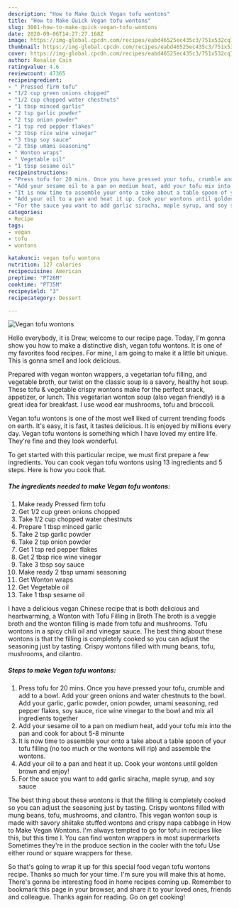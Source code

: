 ```yaml
---
description: "How to Make Quick Vegan tofu wontons"
title: "How to Make Quick Vegan tofu wontons"
slug: 3001-how-to-make-quick-vegan-tofu-wontons
date: 2020-09-06T14:27:27.168Z
image: https://img-global.cpcdn.com/recipes/eabd46525ec435c3/751x532cq70/vegan-tofu-wontons-recipe-main-photo.jpg
thumbnail: https://img-global.cpcdn.com/recipes/eabd46525ec435c3/751x532cq70/vegan-tofu-wontons-recipe-main-photo.jpg
cover: https://img-global.cpcdn.com/recipes/eabd46525ec435c3/751x532cq70/vegan-tofu-wontons-recipe-main-photo.jpg
author: Rosalie Cain
ratingvalue: 4.6
reviewcount: 47365
recipeingredient:
- " Pressed firm tofu"
- "1/2 cup green onions chopped"
- "1/2 cup chopped water chestnuts"
- "1 tbsp minced garlic"
- "2 tsp garlic powder"
- "2 tsp onion powder"
- "1 tsp red pepper flakes"
- "2 tbsp rice wine vinegar"
- "3 tbsp soy sauce"
- "2 tbsp umami seasoning"
- " Wonton wraps"
- " Vegetable oil"
- "1 tbsp sesame oil"
recipeinstructions:
- "Press tofu for 20 mins. Once you have pressed your tofu, crumble and add to a bowl. Add your green onions and water chestnuts to the bowl. Add your garlic, garlic powder, onion powder, umami seasoning, red pepper flakes, soy sauce, rice wine vinegar to the bowl and mix all ingredients together"
- "Add your sesame oil to a pan on medium heat, add your tofu mix into the pan and cook for about 5-8 minunte"
- "It is now time to assemble your onto a take about a table spoon of your tofu filling (no too much or the wontons will rip) and assemble the wontons."
- "Add your oil to a pan and heat it up. Cook your wontons until golden brown and enjoy!"
- "For the sauce you want to add garlic siracha, maple syrup, and soy sauce"
categories:
- Recipe
tags:
- vegan
- tofu
- wontons

katakunci: vegan tofu wontons 
nutrition: 127 calories
recipecuisine: American
preptime: "PT26M"
cooktime: "PT35M"
recipeyield: "3"
recipecategory: Dessert

---
```



![Vegan tofu wontons](https://img-global.cpcdn.com/recipes/eabd46525ec435c3/751x532cq70/vegan-tofu-wontons-recipe-main-photo.jpg)

Hello everybody, it is Drew, welcome to our recipe page. Today, I'm gonna show you how to make a distinctive dish, vegan tofu wontons. It is one of my favorites food recipes. For mine, I am going to make it a little bit unique. This is gonna smell and look delicious.

Prepared with vegan wonton wrappers, a vegetarian tofu filling, and vegetable broth, our twist on the classic soup is a savory, healthy hot soup. These tofu &amp; vegetable crispy wontons make for the perfect snack, appetizer, or lunch. This vegetarian wonton soup (also vegan friendly) is a great idea for breakfast. I use wood ear mushrooms, tofu and broccoli.

Vegan tofu wontons is one of the most well liked of current trending foods on earth. It's easy, it is fast, it tastes delicious. It is enjoyed by millions every day. Vegan tofu wontons is something which I have loved my entire life. They're fine and they look wonderful.


To get started with this particular recipe, we must first prepare a few ingredients. You can cook vegan tofu wontons using 13 ingredients and 5 steps. Here is how you cook that.

<!--inarticleads1-->

##### The ingredients needed to make Vegan tofu wontons:

1. Make ready  Pressed firm tofu
1. Get 1/2 cup green onions chopped
1. Take 1/2 cup chopped water chestnuts
1. Prepare 1 tbsp minced garlic
1. Take 2 tsp garlic powder
1. Take 2 tsp onion powder
1. Get 1 tsp red pepper flakes
1. Get 2 tbsp rice wine vinegar
1. Take 3 tbsp soy sauce
1. Make ready 2 tbsp umami seasoning
1. Get  Wonton wraps
1. Get  Vegetable oil
1. Take 1 tbsp sesame oil


I have a delicious vegan Chinese recipe that is both delicious and heartwarming, a Wonton with Tofu Filling in Broth The broth is a veggie broth and the wonton filling is made from tofu and mushrooms. Tofu wontons in a spicy chili oil and vinegar sauce. The best thing about these wontons is that the filling is completely cooked so you can adjust the seasoning just by tasting. Crispy wontons filled with mung beans, tofu, mushrooms, and cilantro. 

<!--inarticleads2-->

##### Steps to make Vegan tofu wontons:

1. Press tofu for 20 mins. Once you have pressed your tofu, crumble and add to a bowl. Add your green onions and water chestnuts to the bowl. Add your garlic, garlic powder, onion powder, umami seasoning, red pepper flakes, soy sauce, rice wine vinegar to the bowl and mix all ingredients together
1. Add your sesame oil to a pan on medium heat, add your tofu mix into the pan and cook for about 5-8 minunte
1. It is now time to assemble your onto a take about a table spoon of your tofu filling (no too much or the wontons will rip) and assemble the wontons.
1. Add your oil to a pan and heat it up. Cook your wontons until golden brown and enjoy!
1. For the sauce you want to add garlic siracha, maple syrup, and soy sauce


The best thing about these wontons is that the filling is completely cooked so you can adjust the seasoning just by tasting. Crispy wontons filled with mung beans, tofu, mushrooms, and cilantro. This vegan wonton soup is made with savory shiitake stuffed wontons and crispy napa cabbage in How to Make Vegan Wontons. I&#39;m always tempted to go for tofu in recipes like this, but this time I. You can find wonton wrappers in most supermarkets Sometimes they&#39;re in the produce section in the cooler with the tofu Use either round or square wrappers for these. 

So that's going to wrap it up for this special food vegan tofu wontons recipe. Thanks so much for your time. I'm sure you will make this at home. There's gonna be interesting food in home recipes coming up. Remember to bookmark this page in your browser, and share it to your loved ones, friends and colleague. Thanks again for reading. Go on get cooking!
